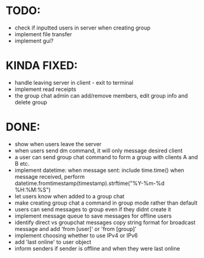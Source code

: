 # TODO:
- check if inputted users in server when creating group
- implement file transfer
- implement gui?


# KINDA FIXED:
- handle leaving server in client - exit to terminal
- implement read receipts
- the group chat admin can add/remove members, edit group info and delete group 


# DONE:
- show when users leave the server
- when users send dm command, it will only message desired client
- a user can send group chat command to form a group with clients A and B etc.
- implement datetime: 
      when message sent: include time.time() 
      when message received, perform datetime.fromtimestamp(timestamp).strftime("%Y-%m-%d %H:%M:%S")
- let users know when added to a group chat
- make creating group chat a command in group mode rather than default
- users can send messages to group even if they didnt create it
- implement message queue to save messages for offline users
- identify direct vs groupchat messages
      copy string format for broadcast message and add 'from [user]' or 'from [group]'
- implement choosing whether to use IPv4 or IPv6
- add 'last online' to user object
- inform senders if sender is offline and when they were last online
